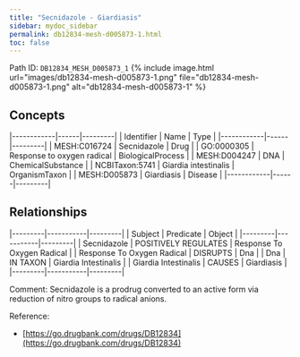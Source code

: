 ```yaml
---
title: "Secnidazole - Giardiasis"
sidebar: mydoc_sidebar
permalink: db12834-mesh-d005873-1.html
toc: false 
---
```



Path ID: `DB12834_MESH_D005873_1`
{% include image.html url="images/db12834-mesh-d005873-1.png" file="db12834-mesh-d005873-1.png" alt="db12834-mesh-d005873-1" %}

## Concepts

|------------|------|---------|
| Identifier | Name | Type    |
|------------|------|---------|
| MESH:C016724 | Secnidazole | Drug |
| GO:0000305 | Response to oxygen radical | BiologicalProcess |
| MESH:D004247 | DNA | ChemicalSubstance |
| NCBITaxon:5741 | Giardia intestinalis | OrganismTaxon |
| MESH:D005873 | Giardiasis | Disease |
|------------|------|---------|

## Relationships

|---------|-----------|---------|
| Subject | Predicate | Object  |
|---------|-----------|---------|
| Secnidazole | POSITIVELY REGULATES | Response To Oxygen Radical |
| Response To Oxygen Radical | DISRUPTS | Dna |
| Dna | IN TAXON | Giardia Intestinalis |
| Giardia Intestinalis | CAUSES | Giardiasis |
|---------|-----------|---------|

Comment: Secnidazole is a prodrug  converted to an active form via reduction of nitro groups to radical anions.

Reference: 
  - [https://go.drugbank.com/drugs/DB12834](https://go.drugbank.com/drugs/DB12834)
